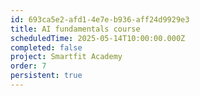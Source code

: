 ```yaml
---
id: 693ca5e2-afd1-4e7e-b936-aff24d9929e3
title: AI fundamentals course
scheduledTime: 2025-05-14T10:00:00.000Z
completed: false
project: Smartfit Academy
order: 7
persistent: true
---
```


